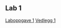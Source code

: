 ## Lab 1

[Laboppgave 1](https://1drv.ms/w/s!An4Z2t_LGP8Egq0S738z9O7ujeJiJA?e=Z05Rci)
[Vedlegg 1](https://1drv.ms/w/s!AnjnZHW7OCFb3zf9O1-8_EMVHh0S?e=c3jehj)
